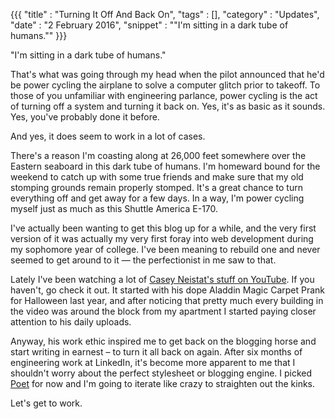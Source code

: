 {{{
    "title"    : "Turning It Off And Back On",
    "tags"     : [],
    "category" : "Updates",
    "date"     : "2 February 2016",
    "snippet"  : ""I'm sitting in a dark tube of humans.""
}}}

"I'm sitting in a dark tube of humans."

That's what was going through my head when the pilot announced that he'd be power cycling the airplane to solve a computer glitch prior to takeoff. To those of you unfamiliar with engineering parlance, power cycling is the act of turning off a system and turning it back on. Yes, it's as basic as it sounds. Yes, you've probably done it before.

And yes, it does seem to work in a lot of cases.

There's a reason I'm coasting along at 26,000 feet somewhere over the Eastern seaboard in this dark tube of humans. I'm homeward bound for the weekend to catch up with some true friends and make sure that my old stomping grounds remain properly stomped. It's a great chance to turn everything off and get away for a few days. In a way, I'm power cycling myself just as much as this Shuttle America E-170.

I've actually been wanting to get this blog up for a while, and the very first version of it was actually my very first foray into web development during my sophomore year of college. I've been meaning to rebuild one and never seemed to get around to it — the perfectionist in me saw to that.

Lately I've been watching a lot of [Casey Neistat's stuff on YouTube](http://www.youtube.com/user/caseyneistat). If you haven't, go check it out. It started with his dope Aladdin Magic Carpet Prank for Halloween last year, and after noticing that pretty much every building in the video was around the block from my apartment I started paying closer attention to his daily uploads.

Anyway, his work ethic inspired me to get back on the blogging horse and start writing in earnest – to turn it all back on again. After six months of engineering work at LinkedIn, it's become more apparent to me that I shouldn't worry about the perfect stylesheet or blogging engine. I picked [Poet](https://github.com/jsantell/poet/) for now and I'm going to iterate like crazy to straighten out the kinks.

Let's get to work.
